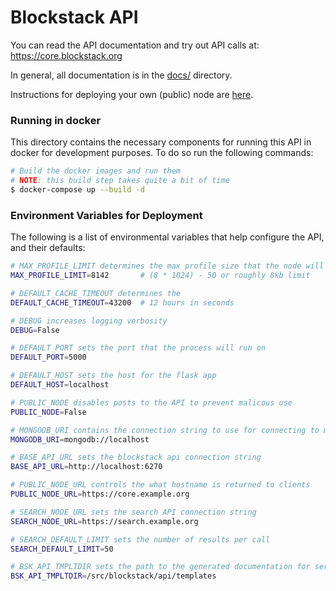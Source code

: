 # Blockstack API

You can read the API documentation and try out API calls at: https://core.blockstack.org

In general, all documentation is in the [docs/](https://github.com/blockstack/blockstack-core/tree/master/docs) directory.

Instructions for deploying your own (public) node are [here](https://github.com/blockstack/blockstack-core/tree/master/docs/install-api.md).

### Running in docker

This directory contains the necessary components for running this API in docker for development purposes. To do so run the following commands:

```bash
# Build the docker images and run them
# NOTE: this build step takes quite a bit of time
$ docker-compose up --build -d 
```

### Environment Variables for Deployment

The following is a list of environmental variables that help configure the API, and their defaults:

```bash
# MAX_PROFILE_LIMIT determines the max profile size that the node will index
MAX_PROFILE_LIMIT=8142       # (8 * 1024) - 50 or roughly 8kb limit

# DEFAULT_CACHE_TIMEOUT determines the
DEFAULT_CACHE_TIMEOUT=43200  # 12 hours in seconds

# DEBUG increases logging verbosity
DEBUG=False

# DEFAULT_PORT sets the port that the process will run on
DEFAULT_PORT=5000

# DEFAULT_HOST sets the host for the flask app
DEFAULT_HOST=localhost

# PUBLIC_NODE disables posts to the API to prevent malicous use
PUBLIC_NODE=False

# MONGODB_URI contains the connection string to use for connecting to mongo
MONGODB_URI=mongodb://localhost

# BASE_API_URL sets the blockstack api connection string
BASE_API_URL=http://localhost:6270

# PUBLIC_NODE_URL controls the what hostname is returned to clients
PUBLIC_NODE_URL=https://core.example.org

# SEARCH_NODE_URL sets the search API connection string
SEARCH_NODE_URL=https://search.example.org

# SEARCH_DEFAULT_LIMIT sets the number of results per call
SEARCH_DEFAULT_LIMIT=50

# BSK_API_TMPLTDIR sets the path to the generated documentation for serving
BSK_API_TMPLTDIR=/src/blockstack/api/templates
```
